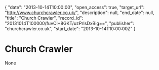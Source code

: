 {
  "date": "2013-10-14T10:00:00", 
  "open_access": true, 
  "target_url": "http://www.churchcrawler.co.uk/", 
  "description": null, 
  "end_date": null, 
  "title": "Church Crawler", 
  "record_id": "20131014T100000/fuvCI+8GKT/uzPrlsDxBig==", 
  "publisher": "churchcrawler.co.uk", 
  "start_date": "2013-10-14T10:00:00Z"
}

# Church Crawler

None